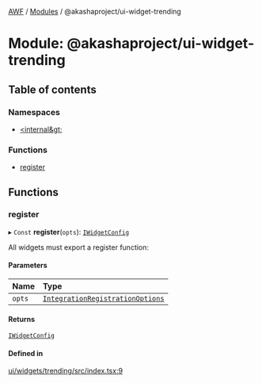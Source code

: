 [AWF](../README.md) / [Modules](../modules.md) / @akashaproject/ui-widget-trending

# Module: @akashaproject/ui-widget-trending

## Table of contents

### Namespaces

- [&lt;internal\&gt;](akashaproject_ui_widget_trending._internal_.md)

### Functions

- [register](akashaproject_ui_widget_trending.md#register)

## Functions

### register

▸ `Const` **register**(`opts`): [`IWidgetConfig`](../interfaces/akashaproject_ui_widget_trending._internal_.IWidgetConfig.md)

All widgets must export a register function:

#### Parameters

| Name | Type |
| :------ | :------ |
| `opts` | [`IntegrationRegistrationOptions`](../interfaces/akashaproject_ui_widget_trending._internal_.IntegrationRegistrationOptions.md) |

#### Returns

[`IWidgetConfig`](../interfaces/akashaproject_ui_widget_trending._internal_.IWidgetConfig.md)

#### Defined in

[ui/widgets/trending/src/index.tsx:9](https://github.com/AKASHAorg/akasha-world-framework/blob/d81a7246/ui/widgets/trending/src/index.tsx#L9)
